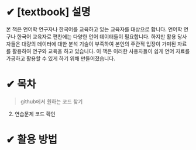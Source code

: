 # ✔ [textbook] 설명

본 책은 언어학 연구자나 한국어를 교육하고 있는 교육자를 대상으로 합니다.
언어학 연구나 한국어 교육자료 편찬에는 다양한 언어 데이터들이 필요합니다. 하지만 활용 당사자들은 대량의 데이터에 대한 분석 기술이 부족하여 본인의 주관적 입장이 가미된 자료를 활용하여 연구와 교육을 하고 있습니다.
이 책은 이러한 사용자들이 쉽게 언어 자료를 가공하고 활용할 수 있게 하기 위해 만들어졌습니다.

# ✔ 목차
>  github에서 원하는 코드 찾기
2. 연습문제 코드 확인


# ✔ 활용 방법
